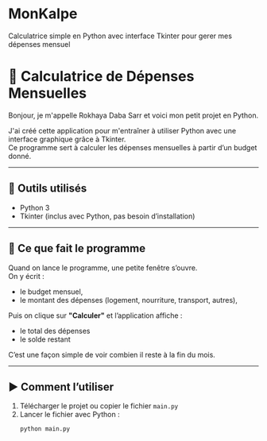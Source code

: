 # MonKalpe
Calculatrice simple en Python avec interface Tkinter pour gerer mes dépenses mensuel
# 💸 Calculatrice de Dépenses Mensuelles

Bonjour, je m'appelle Rokhaya Daba Sarr et voici mon petit projet en Python.

J'ai créé cette application pour m'entraîner à utiliser Python avec une interface graphique grâce à Tkinter.  
Ce programme sert à calculer les dépenses mensuelles à partir d’un budget donné.

---

## 🔧 Outils utilisés

- Python 3
- Tkinter (inclus avec Python, pas besoin d’installation)

---

## 🎯 Ce que fait le programme

Quand on lance le programme, une petite fenêtre s’ouvre.  
On y écrit :
- le budget mensuel,
- le montant des dépenses (logement, nourriture, transport, autres),

Puis on clique sur **"Calculer"** et l’application affiche :
- le total des dépenses
- le solde restant

C’est une façon simple de voir combien il reste à la fin du mois.

---

## ▶️ Comment l’utiliser

1. Télécharger le projet ou copier le fichier `main.py`
2. Lancer le fichier avec Python :
   ```bash
   python main.py

